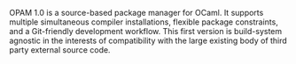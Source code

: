 OPAM 1.0 is a source-based package manager for OCaml. It supports multiple
simultaneous compiler installations, flexible package constraints, and a
Git-friendly development workflow.  This first version is build-system agnostic
in the interests of compatibility with the large existing body of third party
external source code.
